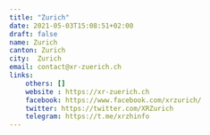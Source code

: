 ```yaml
---
title: "Zurich"
date: 2021-05-03T15:08:51+02:00
draft: false
name: Zurich
canton: Zurich
city:  Zurich
email: contact@xr-zuerich.ch 
links:
    others: []
    website : https://xr-zuerich.ch
    facebook: https://www.facebook.com/xrzurich/
    twitter: https://twitter.com/XRZurich
    telegram: https://t.me/xrzhinfo
---
```


